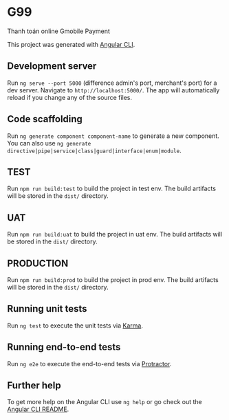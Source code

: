 # G99

Thanh toán online Gmobile Payment

This project was generated with [Angular CLI](https://github.com/angular/angular-cli).

## Development server


Run `ng serve --port 5000` (difference admin's port, merchant's port) for a dev server. Navigate to `http://localhost:5000/`. The app will automatically reload if you change any of the source files.

## Code scaffolding

Run `ng generate component component-name` to generate a new component. You can also use `ng generate directive|pipe|service|class|guard|interface|enum|module`.

## TEST

Run `npm run build:test` to build the project in test env. The build artifacts will be stored in the `dist/` directory.

## UAT

Run `npm run build:uat` to build the project in uat env. The build artifacts will be stored in the `dist/` directory.

## PRODUCTION

Run `npm run build:prod` to build the project in prod env. The build artifacts will be stored in the `dist/` directory. 

## Running unit tests

Run `ng test` to execute the unit tests via [Karma](https://karma-runner.github.io).

## Running end-to-end tests

Run `ng e2e` to execute the end-to-end tests via [Protractor](http://www.protractortest.org/).

## Further help

To get more help on the Angular CLI use `ng help` or go check out the [Angular CLI README](https://github.com/angular/angular-cli/blob/master/README.md).

